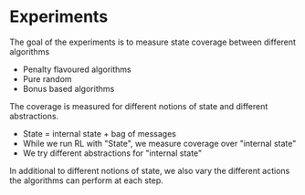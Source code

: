 # Experiments

The goal of the experiments is to measure state coverage between different algorithms
- Penalty flavoured algorithms
- Pure random
- Bonus based algorithms

The coverage is measured for different notions of state and different abstractions. 
- State = internal state + bag of messages
- While we run RL with "State", we measure coverage over "internal state"
- We try different abstractions for "internal state"

In additional to different notions of state, we also vary the different actions the algorithms can perform at each step.

